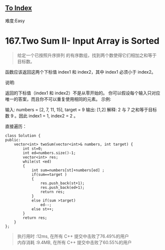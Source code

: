 [To Index](/index.md)
---
难度:Easy
# 167.Two Sum II- Input Array is Sorted

> 给定一个已按照升序排列 的有序数组，找到两个数使得它们相加之和等于目标数。

函数应该返回这两个下标值 index1 和 index2，其中 index1 必须小于 index2。

说明:

返回的下标值（index1 和 index2）不是从零开始的。
你可以假设每个输入只对应唯一的答案，而且你不可以重复使用相同的元素。
示例:

输入: numbers = [2, 7, 11, 15], target = 9
输出: [1,2]
解释: 2 与 7 之和等于目标数 9 。因此 index1 = 1, index2 = 2 。

直接遍历：  
```
class Solution {
public:
    vector<int> twoSum(vector<int>& numbers, int target) {
        int st=0;
        int ed=numbers.size()-1;
        vector<int> res;
        while(st <ed)
        {
            int sum=numbers[st]+numbers[ed] ;
            if(sum==target )
            {
                res.push_back(st+1);
                res.push_back(ed+1);
                return res;
            }
            else if(sum >target)
                ed--;
            else st++;
        }
        return res;
    }
};
```

> 执行用时 :12ms, 在所有 C++ 提交中击败了76.49%的用户   
内存消耗 :9.4MB, 在所有 C++ 提交中击败了60.55%的用户
